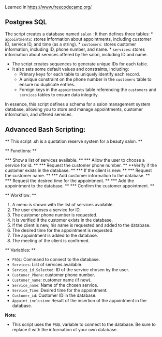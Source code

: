 Learned in https://www.freecodecamp.org/
## Postgres SQL

The script creates a database named `salon` :
 It then defines three tables:
    * `appointments`: stores information about appointments, including customer ID, service ID, and time (as a string).
    * `customers`: stores customer information, including ID, phone number, and name.
    * `services`: stores information about services offered by the salon, including ID and name.
* The script creates sequences to generate unique IDs for each table.
* It also sets some default values and constraints, including:
    * Primary keys for each table to uniquely identify each record.
    * A unique constraint on the phone number in the `customers` table to ensure no duplicate entries.
    * Foreign keys in the `appointments` table referencing the `customers` and `services` tables to ensure data integrity.

In essence, this script defines a schema for a salon management system database, allowing you to store and manage appointments, customer information, and offered services.

## Advanced Bash Scripting: 

** This script .sh is a quotation reserve system for a beauty salon. **

** Functions: **

*** Show a list of services available. **
*** Allow the user to choose a service for id. **
*** Request the customer phone number. **
**Verify if the customer exists in the database. **
*** If the client is new: **
     *** Request the customer name. **
     *** Add customer information to the database. **
*** Request the desired time for the appointment. **
*** Add the appointment to the database. **
*** Confirm the customer appointment. **

** Workflow: **

1. A menu is shown with the list of services available.
2. The user chooses a service for ID.
3. The customer phone number is requested.
4. It is verified if the customer exists in the database.
5. If the client is new, his name is requested and added to the database.
6. The desired time for the appointment is requested.
7. The appointment is added to the database.
8. The meeting of the client is confirmed.

** Variables: **

* `PSQL`: Command to connect to the database.
* `Services`: List of services available.
* `Service_id_Selected`: ID of the service chosen by the user.
* `Customer_Phone`: customer phone number.
* `Customer_name`: customer name (if new).
* `Service_name`: Name of the chosen service.
* `Service_Time`: Desired time for the appointment.
* `Customer_id`: Customer ID in the database.
* `Appaint_inclusion`: Result of the insertion of the appointment in the database.

**Note:**

* This script uses the `PSQL` variable to connect to the database. Be sure to replace it with the information of your own database.
